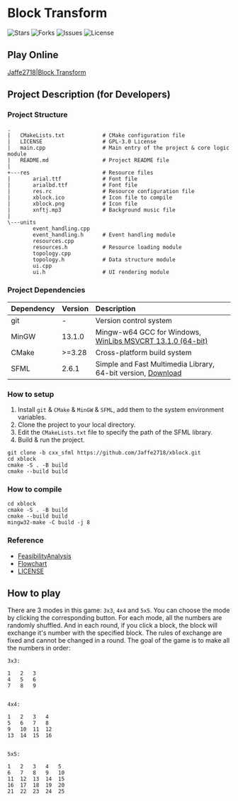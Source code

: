 # Block Transform

![Stars](https://img.shields.io/github/stars/Jaffe2718/xblock?style=flat-square)
![Forks](https://img.shields.io/github/forks/Jaffe2718/xblock?style=flat-square)
![Issues](https://img.shields.io/github/issues/Jaffe2718/xblock?style=flat-square)
![License](https://img.shields.io/github/license/Jaffe2718/xblock?style=flat-square)

## Play Online

[Jaffe2718|Block Transform](https://jaffe2718.github.io/xblock/)

## Project Description (for Developers)

### Project Structure

```
.
|   CMakeLists.txt            # CMake configuration file
|   LICENSE                   # GPL-3.0 License
|   main.cpp                  # Main entry of the project & core logic module
|   README.md                 # Project README file
|
+---res                       # Resource files
|       arial.ttf             # Font file
|       arialbd.ttf           # Font file
|       res.rc                # Resource configuration file
|       xblock.ico            # Icon file to compile
|       xblock.png            # Icon file
|       xnftj.mp3             # Background music file
|
\---units
        event_handling.cpp
        event_handling.h      # Event handling module
        resources.cpp
        resources.h           # Resource loading module
        topology.cpp
        topology.h            # Data structure module
        ui.cpp
        ui.h                  # UI rendering module
```

### Project Dependencies

| Dependency | Version | Description                                                                                                                                                                                                                   |
|:-----------|:--------|:------------------------------------------------------------------------------------------------------------------------------------------------------------------------------------------------------------------------------|
| git        | -       | Version control system                                                                                                                                                                                                        |
| MinGW      | 13.1.0  | Mingw-w64 GCC for Windows, [WinLibs MSVCRT 13.1.0 (64-bit)](https://github.com/brechtsanders/winlibs_mingw/releases/download/13.1.0-16.0.5-11.0.0-msvcrt-r5/winlibs-x86_64-posix-seh-gcc-13.1.0-mingw-w64msvcrt-11.0.0-r5.7z) |
| CMake      | \>=3.28 | Cross-platform build system                                                                                                                                                                                                    |
| SFML       | 2.6.1   | Simple and Fast Multimedia Library, 64-bit version, [Download](https://www.sfml-dev.org/download/sfml/2.6.1/)                                                                                                                 |

### How to setup
1. Install `git` & `CMake` & `MinGW` & `SFML`, add them to the system environment variables.
2. Clone the project to your local directory.
3. Edit the `CMakeLists.txt` file to specify the path of the SFML library.
4. Build & run the project.

```shell
git clone -b cxx_sfml https://github.com/Jaffe2718/xblock.git
cd xblock
cmake -S . -B build
cmake --build build
```

### How to compile

```shell
cd xblock
cmake -S . -B build
cmake --build build
mingw32-make -C build -j 8
```

### Reference

- [FeasibilityAnalysis](doc/Feasibility_Analysis.md)
- [Flowchart](doc/Flowchart.md)
- [LICENSE](LICENSE)

## How to play

There are 3 modes in this game: `3x3`, `4x4` and `5x5`.
You can choose the mode by clicking the corresponding button.
For each mode, all the numbers are randomly shuffled.
And in each round, if you click a block, the block will exchange it's number with the specified block.
The rules of exchange are fixed and cannot be changed in a round.
The goal of the game is to make all the numbers in order:

```
3x3:

1   2   3
4   5   6
7   8   9


4x4:

1   2   3   4
5   6   7   8
9   10  11  12
13  14  15  16


5x5:

1   2   3   4   5
6   7   8   9   10
11  12  13  14  15
16  17  18  19  20
21  22  23  24  25
```